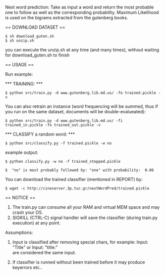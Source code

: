 Next word prediction: Take as input a word and return the most probable one to follow as well as the corresponding probability.
Maximum Likelihood is used on the bigrams extracted from the gutenberg books.

== DOWNLOAD DATASET ==

	$ sh download_guten.sh
	$ sh unzip.sh

you can execute the unzip.sh at any time (and many times),
without waiting for download_guten.sh to finish

== USAGE ==

Run example:

*** TRAINING: ***

	$ python src/train.py -d www.gutenberg.lib.md.us/ -fo trained.pickle -v

You can also retrain an instance (word frequencing will be summed, thus
if you run on the same dataset, documents will be double-evalueated):

	$ python src/train.py -d www.gutenberg.lib.md.us/ -fi trained_in.pickle -fo trained_out.pickle -v

*** CLASSIFY a random word:  ***

	$ python src/classify.py -f trained.pickle -w no

example output:

	$ python classify.py -w no -f trained_stopped.pickle

	$  "no" is most probably followed by: "one" with probability:  0.06

You can download the trained classifier (mentioned in REPORT) by:

	$ wget -c http://cineserver.3p.tuc.gr/nextWordPred/trained.pickle

== NOTICE ==

1) The train.py can consume all your RAM and virtual MEM space and may crash your OS.
2) SIGKILL (CTRL-C) signal handler will save the classifier (during train.py execution) at any point.

Assumptions:

1) Input is classified after removing special chars, for example:
   Input: "Title"     or
   Input: "title:"    
   are considered the same input.

2) If classifier is runned without been trained before it may produce
keyerrors etc..

